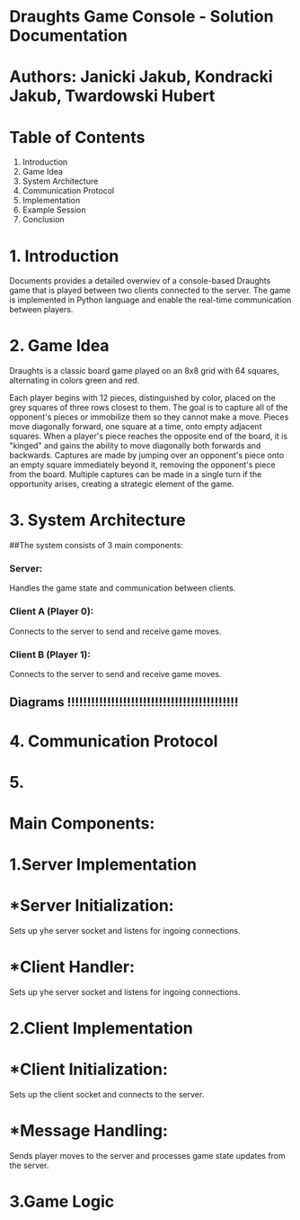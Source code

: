 # Draughts Game Console - Solution Documentation
# Authors: Janicki Jakub, Kondracki Jakub, Twardowski Hubert
# Table of Contents
1. Introduction
2. Game Idea
3. System Architecture
4. Communication Protocol
5. Implementation
6. Example Session
7. Conclusion

# 1. Introduction
Documents provides a detailed overwiev of a console-based Draughts game that is played between two clients connected to the server. The game is implemented in Python language and enable the real-time communication between players.

# 2. Game Idea
Draughts is a classic board game played on an 8x8 grid with 64 squares, alternating in colors green and red.

Each player begins with 12 pieces, distinguished by color, placed on the grey squares of three rows closest to them.
The goal is to capture all of the opponent's pieces or immobilize them so they cannot make a move.
Pieces move diagonally forward, one square at a time, onto empty adjacent squares.
When a player's piece reaches the opposite end of the board, it is "kinged" and gains the ability to move diagonally both forwards and backwards.
Captures are made by jumping over an opponent's piece onto an empty square immediately beyond it, removing the opponent's piece from the board.
Multiple captures can be made in a single turn if the opportunity arises, creating a strategic element of the game.

# 3. System Architecture
##The system consists of 3 main components:
### Server:
Handles the game state and communication between clients.
### Client A (Player 0):
Connects to the server to send and receive game moves.
### Client B (Player 1):
Connects to the server to send and receive game moves.
## Diagrams !!!!!!!!!!!!!!!!!!!!!!!!!!!!!!!!!!!!!!!!!!!

# 4. Communication Protocol


# 5. 
# Main Components:
# 1.Server Implementation
# *Server Initialization:
Sets up yhe server socket and listens for ingoing connections.
# *Client Handler:
Sets up yhe server socket and listens for ingoing connections.
# 2.Client Implementation
# *Client Initialization:
Sets up the client socket and connects to the server.
# *Message Handling:
Sends player moves to the server and processes game state updates from the server.
# 3.Game Logic

